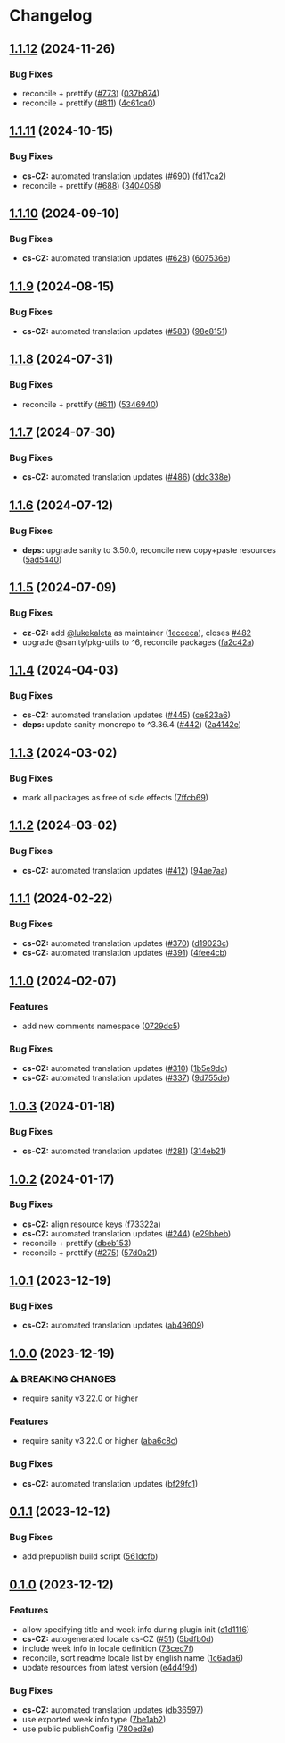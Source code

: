 # Changelog

## [1.1.12](https://github.com/sanity-io/locales/compare/locale-cs-cz-v1.1.11...locale-cs-cz-v1.1.12) (2024-11-26)


### Bug Fixes

* reconcile + prettify ([#773](https://github.com/sanity-io/locales/issues/773)) ([037b874](https://github.com/sanity-io/locales/commit/037b8747ab096387a988bef3e632812f7217f53f))
* reconcile + prettify ([#811](https://github.com/sanity-io/locales/issues/811)) ([4c61ca0](https://github.com/sanity-io/locales/commit/4c61ca096c2fd158aefd895681bb0b7c2a634234))

## [1.1.11](https://github.com/sanity-io/locales/compare/locale-cs-cz-v1.1.10...locale-cs-cz-v1.1.11) (2024-10-15)


### Bug Fixes

* **cs-CZ:** automated translation updates ([#690](https://github.com/sanity-io/locales/issues/690)) ([fd17ca2](https://github.com/sanity-io/locales/commit/fd17ca2e5f4b010d1f8ebe4fa60f8cddad572e02))
* reconcile + prettify ([#688](https://github.com/sanity-io/locales/issues/688)) ([3404058](https://github.com/sanity-io/locales/commit/3404058c7a55c2163d680d84953f7ac5defb2066))

## [1.1.10](https://github.com/sanity-io/locales/compare/locale-cs-cz-v1.1.9...locale-cs-cz-v1.1.10) (2024-09-10)


### Bug Fixes

* **cs-CZ:** automated translation updates ([#628](https://github.com/sanity-io/locales/issues/628)) ([607536e](https://github.com/sanity-io/locales/commit/607536e4293692205e95b95f8359e471b8b24847))

## [1.1.9](https://github.com/sanity-io/locales/compare/locale-cs-cz-v1.1.8...locale-cs-cz-v1.1.9) (2024-08-15)


### Bug Fixes

* **cs-CZ:** automated translation updates ([#583](https://github.com/sanity-io/locales/issues/583)) ([98e8151](https://github.com/sanity-io/locales/commit/98e8151c073ccb3fa6ae273c209dc63fd47e0d28))

## [1.1.8](https://github.com/sanity-io/locales/compare/locale-cs-cz-v1.1.7...locale-cs-cz-v1.1.8) (2024-07-31)


### Bug Fixes

* reconcile + prettify ([#611](https://github.com/sanity-io/locales/issues/611)) ([5346940](https://github.com/sanity-io/locales/commit/534694059e674d5150f7f484fd79411b0f5b74a2))

## [1.1.7](https://github.com/sanity-io/locales/compare/locale-cs-cz-v1.1.6...locale-cs-cz-v1.1.7) (2024-07-30)


### Bug Fixes

* **cs-CZ:** automated translation updates ([#486](https://github.com/sanity-io/locales/issues/486)) ([ddc338e](https://github.com/sanity-io/locales/commit/ddc338eac40b905d16f518871d86985a07779ec9))

## [1.1.6](https://github.com/sanity-io/locales/compare/locale-cs-cz-v1.1.5...locale-cs-cz-v1.1.6) (2024-07-12)


### Bug Fixes

* **deps:** upgrade sanity to 3.50.0, reconcile new copy+paste resources ([5ad5440](https://github.com/sanity-io/locales/commit/5ad5440692ba75d76b5de468a5ed5cdfd01de995))

## [1.1.5](https://github.com/sanity-io/locales/compare/locale-cs-cz-v1.1.4...locale-cs-cz-v1.1.5) (2024-07-09)


### Bug Fixes

* **cz-CZ:** add [@lukekaleta](https://github.com/lukekaleta) as maintainer ([1ecceca](https://github.com/sanity-io/locales/commit/1ecceca5733f6c65ce2ea3d4074e8cd1967325db)), closes [#482](https://github.com/sanity-io/locales/issues/482)
* upgrade @sanity/pkg-utils to ^6, reconcile packages ([fa2c42a](https://github.com/sanity-io/locales/commit/fa2c42a0e8550ead90dcc61fe1abcecdacf8fd20))

## [1.1.4](https://github.com/sanity-io/locales/compare/locale-cs-cz-v1.1.3...locale-cs-cz-v1.1.4) (2024-04-03)


### Bug Fixes

* **cs-CZ:** automated translation updates ([#445](https://github.com/sanity-io/locales/issues/445)) ([ce823a6](https://github.com/sanity-io/locales/commit/ce823a6b6b4763495e55b2085b2eb9109892f1fd))
* **deps:** update sanity monorepo to ^3.36.4 ([#442](https://github.com/sanity-io/locales/issues/442)) ([2a4142e](https://github.com/sanity-io/locales/commit/2a4142e6e50eb5992b3432169cd71676c353276f))

## [1.1.3](https://github.com/sanity-io/locales/compare/locale-cs-cz-v1.1.2...locale-cs-cz-v1.1.3) (2024-03-02)


### Bug Fixes

* mark all packages as free of side effects ([7ffcb69](https://github.com/sanity-io/locales/commit/7ffcb6939ba729c3c6c528d81e14a833b9096f50))

## [1.1.2](https://github.com/sanity-io/locales/compare/locale-cs-cz-v1.1.1...locale-cs-cz-v1.1.2) (2024-03-02)


### Bug Fixes

* **cs-CZ:** automated translation updates ([#412](https://github.com/sanity-io/locales/issues/412)) ([94ae7aa](https://github.com/sanity-io/locales/commit/94ae7aacc090910b2f18b8e326ab79abdbfe42b7))

## [1.1.1](https://github.com/sanity-io/locales/compare/locale-cs-cz-v1.1.0...locale-cs-cz-v1.1.1) (2024-02-22)


### Bug Fixes

* **cs-CZ:** automated translation updates ([#370](https://github.com/sanity-io/locales/issues/370)) ([d19023c](https://github.com/sanity-io/locales/commit/d19023c2622c6c0d607f14d1c92c674bd58e1de6))
* **cs-CZ:** automated translation updates ([#391](https://github.com/sanity-io/locales/issues/391)) ([4fee4cb](https://github.com/sanity-io/locales/commit/4fee4cb9f51a2839ad07bb850da89bf6686c0b24))

## [1.1.0](https://github.com/sanity-io/locales/compare/locale-cs-cz-v1.0.3...locale-cs-cz-v1.1.0) (2024-02-07)


### Features

* add new comments namespace ([0729dc5](https://github.com/sanity-io/locales/commit/0729dc52cd29ac2611250663a32a7f1a5a039500))


### Bug Fixes

* **cs-CZ:** automated translation updates ([#310](https://github.com/sanity-io/locales/issues/310)) ([1b5e9dd](https://github.com/sanity-io/locales/commit/1b5e9dd12abec6c7c9b04ad194a2c8dce1c8ff36))
* **cs-CZ:** automated translation updates ([#337](https://github.com/sanity-io/locales/issues/337)) ([9d755de](https://github.com/sanity-io/locales/commit/9d755decabde7727178217225976163a35c91c53))

## [1.0.3](https://github.com/sanity-io/locales/compare/locale-cs-cz-v1.0.2...locale-cs-cz-v1.0.3) (2024-01-18)


### Bug Fixes

* **cs-CZ:** automated translation updates ([#281](https://github.com/sanity-io/locales/issues/281)) ([314eb21](https://github.com/sanity-io/locales/commit/314eb219be84b9e5041ac1ac9be2382c7299cd3d))

## [1.0.2](https://github.com/sanity-io/locales/compare/locale-cs-cz-v1.0.1...locale-cs-cz-v1.0.2) (2024-01-17)


### Bug Fixes

* **cs-CZ:** align resource keys ([f73322a](https://github.com/sanity-io/locales/commit/f73322abc4ee3206c6d2fd9e44853e5ab961110f))
* **cs-CZ:** automated translation updates ([#244](https://github.com/sanity-io/locales/issues/244)) ([e29bbeb](https://github.com/sanity-io/locales/commit/e29bbeb2c44d8ed291dde6dbbc01d2618f3412d3))
* reconcile + prettify ([dbeb153](https://github.com/sanity-io/locales/commit/dbeb153fc3f80207e357a888431d2fd739617821))
* reconcile + prettify ([#275](https://github.com/sanity-io/locales/issues/275)) ([57d0a21](https://github.com/sanity-io/locales/commit/57d0a21e05f631d47d74a2c029c9dcc3993bc7b0))

## [1.0.1](https://github.com/sanity-io/locales/compare/locale-cs-cz-v1.0.0...locale-cs-cz-v1.0.1) (2023-12-19)


### Bug Fixes

* **cs-CZ:** automated translation updates ([ab49609](https://github.com/sanity-io/locales/commit/ab49609b23f1392d282bfff5a35778786e3dd836))

## [1.0.0](https://github.com/sanity-io/locales/compare/locale-cs-cz-v0.1.1...locale-cs-cz-v1.0.0) (2023-12-19)


### ⚠ BREAKING CHANGES

* require sanity v3.22.0 or higher

### Features

* require sanity v3.22.0 or higher ([aba6c8c](https://github.com/sanity-io/locales/commit/aba6c8c3fd4f6e11b193b96a3821420f72ccc47d))


### Bug Fixes

* **cs-CZ:** automated translation updates ([bf29fc1](https://github.com/sanity-io/locales/commit/bf29fc139bcbba4a5bce48deb96de450aa32f9c1))

## [0.1.1](https://github.com/sanity-io/locales/compare/locale-cs-cz-v0.1.0...locale-cs-cz-v0.1.1) (2023-12-12)


### Bug Fixes

* add prepublish build script ([561dcfb](https://github.com/sanity-io/locales/commit/561dcfb24ab12f98fcc590b0dbc2cf297ea60485))

## [0.1.0](https://github.com/sanity-io/locales/compare/locale-cs-cz-v0.0.1...locale-cs-cz-v0.1.0) (2023-12-12)


### Features

* allow specifying title and week info during plugin init ([c1d1116](https://github.com/sanity-io/locales/commit/c1d1116bab0c99c6506a9744e33d6cf282bf1c1b))
* **cs-CZ:** autogenerated locale cs-CZ ([#51](https://github.com/sanity-io/locales/issues/51)) ([5bdfb0d](https://github.com/sanity-io/locales/commit/5bdfb0d4266b95a47ac0e2d3474f9aed2c0cd0da))
* include week info in locale definition ([73cec7f](https://github.com/sanity-io/locales/commit/73cec7fb69ac92a565282aac0d08f13b634372fb))
* reconcile, sort readme locale list by english name ([1c6ada6](https://github.com/sanity-io/locales/commit/1c6ada624e83307f820d6c4ce1e7560eaf94b151))
* update resources from latest version ([e4d4f9d](https://github.com/sanity-io/locales/commit/e4d4f9daf8c2566f3ee7c9b002ac6d0051a2734c))


### Bug Fixes

* **cs-CZ:** automated translation updates ([db36597](https://github.com/sanity-io/locales/commit/db36597eb6496eaac699809814d452cc20a68efe))
* use exported week info type ([7be1ab2](https://github.com/sanity-io/locales/commit/7be1ab27939e1836e000155c576362fb5f54bd3e))
* use public publishConfig ([780ed3e](https://github.com/sanity-io/locales/commit/780ed3e6d35198fedebd769e71bf1dcc09fc6528))
